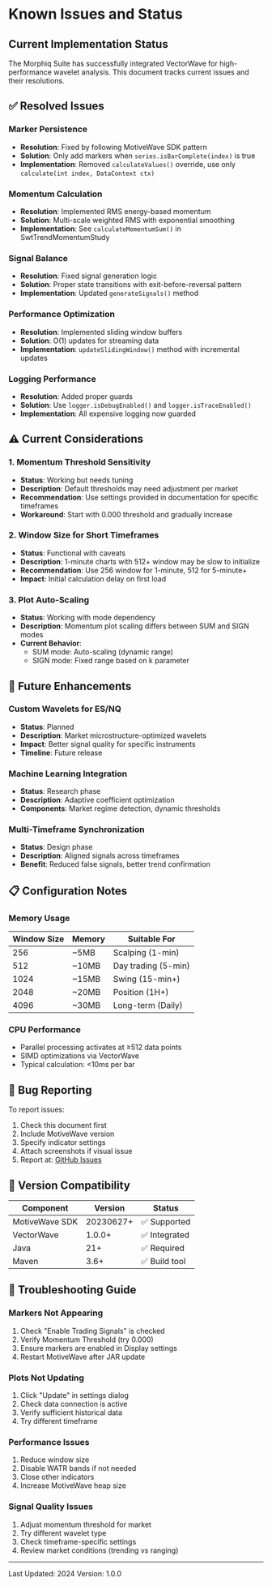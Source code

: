 # Known Issues and Status

## Current Implementation Status

The Morphiq Suite has successfully integrated VectorWave for high-performance wavelet analysis. This document tracks current issues and their resolutions.

## ✅ Resolved Issues

### Marker Persistence
- **Resolution**: Fixed by following MotiveWave SDK pattern
- **Solution**: Only add markers when `series.isBarComplete(index)` is true
- **Implementation**: Removed `calculateValues()` override, use only `calculate(int index, DataContext ctx)`

### Momentum Calculation
- **Resolution**: Implemented RMS energy-based momentum
- **Solution**: Multi-scale weighted RMS with exponential smoothing
- **Implementation**: See `calculateMomentumSum()` in SwtTrendMomentumStudy

### Signal Balance
- **Resolution**: Fixed signal generation logic
- **Solution**: Proper state transitions with exit-before-reversal pattern
- **Implementation**: Updated `generateSignals()` method

### Performance Optimization
- **Resolution**: Implemented sliding window buffers
- **Solution**: O(1) updates for streaming data
- **Implementation**: `updateSlidingWindow()` method with incremental updates

### Logging Performance
- **Resolution**: Added proper guards
- **Solution**: Use `logger.isDebugEnabled()` and `logger.isTraceEnabled()`
- **Implementation**: All expensive logging now guarded

## ⚠️ Current Considerations

### 1. Momentum Threshold Sensitivity
- **Status**: Working but needs tuning
- **Description**: Default thresholds may need adjustment per market
- **Recommendation**: Use settings provided in documentation for specific timeframes
- **Workaround**: Start with 0.000 threshold and gradually increase

### 2. Window Size for Short Timeframes
- **Status**: Functional with caveats
- **Description**: 1-minute charts with 512+ window may be slow to initialize
- **Recommendation**: Use 256 window for 1-minute, 512 for 5-minute+
- **Impact**: Initial calculation delay on first load

### 3. Plot Auto-Scaling
- **Status**: Working with mode dependency
- **Description**: Momentum plot scaling differs between SUM and SIGN modes
- **Current Behavior**: 
  - SUM mode: Auto-scaling (dynamic range)
  - SIGN mode: Fixed range based on k parameter

## 🚧 Future Enhancements

### Custom Wavelets for ES/NQ
- **Status**: Planned
- **Description**: Market microstructure-optimized wavelets
- **Impact**: Better signal quality for specific instruments
- **Timeline**: Future release

### Machine Learning Integration
- **Status**: Research phase
- **Description**: Adaptive coefficient optimization
- **Components**: Market regime detection, dynamic thresholds

### Multi-Timeframe Synchronization
- **Status**: Design phase
- **Description**: Aligned signals across timeframes
- **Benefit**: Reduced false signals, better trend confirmation

## 📋 Configuration Notes

### Memory Usage
| Window Size | Memory | Suitable For |
|------------|---------|--------------|
| 256 | ~5MB | Scalping (1-min) |
| 512 | ~10MB | Day trading (5-min) |
| 1024 | ~15MB | Swing (15-min+) |
| 2048 | ~20MB | Position (1H+) |
| 4096 | ~30MB | Long-term (Daily) |

### CPU Performance
- Parallel processing activates at ≥512 data points
- SIMD optimizations via VectorWave
- Typical calculation: <10ms per bar

## 🐛 Bug Reporting

To report issues:
1. Check this document first
2. Include MotiveWave version
3. Specify indicator settings
4. Attach screenshots if visual issue
5. Report at: [GitHub Issues](https://github.com/Prophetizo/morphiq-motivewave/issues)

## 📝 Version Compatibility

| Component | Version | Status |
|-----------|---------|--------|
| MotiveWave SDK | 20230627+ | ✅ Supported |
| VectorWave | 1.0.0+ | ✅ Integrated |
| Java | 21+ | ✅ Required |
| Maven | 3.6+ | ✅ Build tool |

## 🔧 Troubleshooting Guide

### Markers Not Appearing
1. Check "Enable Trading Signals" is checked
2. Verify Momentum Threshold (try 0.000)
3. Ensure markers are enabled in Display settings
4. Restart MotiveWave after JAR update

### Plots Not Updating
1. Click "Update" in settings dialog
2. Check data connection is active
3. Verify sufficient historical data
4. Try different timeframe

### Performance Issues
1. Reduce window size
2. Disable WATR bands if not needed
3. Close other indicators
4. Increase MotiveWave heap size

### Signal Quality Issues
1. Adjust momentum threshold for market
2. Try different wavelet type
3. Check timeframe-specific settings
4. Review market conditions (trending vs ranging)

---

Last Updated: 2024
Version: 1.0.0
